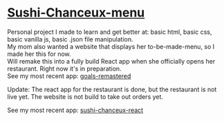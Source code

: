 # [Sushi-Chanceux-menu](https://mingli202.github.io/Sushi-Chanceux-menu/)

Personal project I made to learn and get better at: basic html, basic css, basic vanilla js, basic .json file manipulation. <br />
My mom also wanted a website that displays her to-be-made-menu, so I made her this for now. <br />
Will remake this into a fully build React app when she officially opens her restaurant. Right now it's in preparation. <br />
See my most recent app: [goals-remastered](https://github.com/mingli202/goals-remastered)

Update: The react app for the restaurant is done, but the restaurant is not live yet. The website is not build to take out orders yet.

See my most recent app: [sushi-chanceux-react](https://github.com/mingli202/sushi-chanceux-react)
